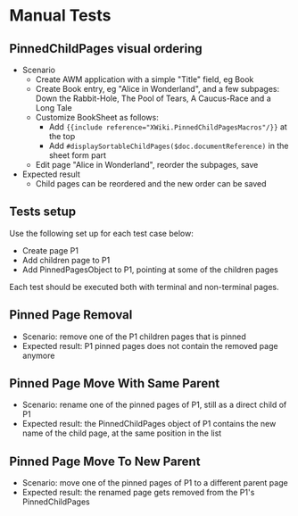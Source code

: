 # Manual Tests

## PinnedChildPages visual ordering

* Scenario
  * Create AWM application with a simple "Title" field, eg Book
  * Create Book entry, eg "Alice in Wonderland", and a few subpages: Down the Rabbit-Hole, The Pool of Tears, A Caucus-Race and a Long Tale
  * Customize BookSheet as follows: 
    * Add `{{include reference="XWiki.PinnedChildPagesMacros"/}}` at the top
    * Add `#displaySortableChildPages($doc.documentReference)` in the sheet form part
  * Edit page "Alice in Wonderland", reorder the subpages, save
* Expected result
  * Child pages can be reordered and the new order can be saved

## Tests setup

Use the following set up for each test case below:

* Create page P1
* Add children page to P1
* Add PinnedPagesObject to P1, pointing at some of the children pages

Each test should be executed both with terminal and non-terminal pages.

## Pinned Page Removal

* Scenario: remove one of the P1 children pages that is pinned
* Expected result: P1 pinned pages does not contain the removed page anymore

## Pinned Page Move With Same Parent

* Scenario: rename one of the pinned pages of P1, still as a direct child of P1
* Expected result: the PinnedChildPages object of P1 contains the new name of the child page, at the same position in
 the list

## Pinned Page Move To New Parent

* Scenario: move one of the pinned pages of P1 to a different parent page
* Expected result: the renamed page gets removed from the P1's PinnedChildPages

